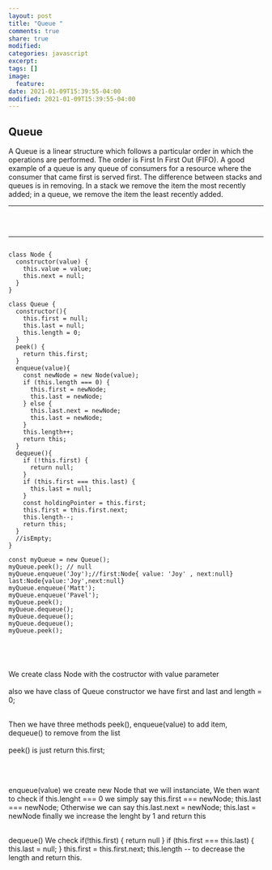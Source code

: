 ```yaml
---
layout: post
title: "Queue "
comments: true
share: true
modified:
categories: javascript
excerpt:
tags: []
image:
  feature:
date: 2021-01-09T15:39:55-04:00
modified: 2021-01-09T15:39:55-04:00
---
```


## Queue
A Queue is a linear structure which follows a particular order in which the operations are performed. The order is First In First Out (FIFO). A good example of a queue is any queue of consumers for a resource where the consumer that came first is served first. The difference between stacks and queues is in removing. In a stack we remove the item the most recently added; in a queue, we remove the item the least recently added.
___


##
<br>


___

~~~

class Node {
  constructor(value) {
    this.value = value;
    this.next = null;
  }
}

class Queue {
  constructor(){
    this.first = null;
    this.last = null;
    this.length = 0;
  }
  peek() {
    return this.first;
  }
  enqueue(value){
    const newNode = new Node(value);
    if (this.length === 0) {
      this.first = newNode;
      this.last = newNode;
    } else {
      this.last.next = newNode;
      this.last = newNode;
    }
    this.length++;
    return this;
  }
  dequeue(){
    if (!this.first) {
      return null;
    }
    if (this.first === this.last) {
      this.last = null;
    }
    const holdingPointer = this.first;
    this.first = this.first.next;
    this.length--;
    return this;
  }
  //isEmpty;
}

const myQueue = new Queue();
myQueue.peek(); // null
myQueue.enqueue('Joy');//first:Node{ value: 'Joy' , next:null} last:Node{value:'Joy',next:null}
myQueue.enqueue('Matt');
myQueue.enqueue('Pavel');
myQueue.peek();
myQueue.dequeue();
myQueue.dequeue();
myQueue.dequeue();
myQueue.peek();





~~~

We create class Node with the costructor with value parameter<br><br>
also we have class of Queue constructor we have first and last and length = 0; 
<br><br>

Then we have three methods peek(), enqueue(value) to add item, dequeue() to remove from the list
<br><br>
peek() is just return this.first;

<br><br>
	
enqueue(value) we create new Node that we will instanciate, We then want to check if this.lenght === 0 we simply say 
this.first === newNode;
this.last === newNode;
Otherwise we can say this.last.next = newNode;
this.last = newNode
finally we increase the lenght by 1 
and return this<br><br>

dequeue() 
We check if(!this.first) {
	return null
}
if (this.first === this.last) {
	this.last = null;
}
this.first = this.first.next;
this.length -- to decrease  the length
and return this.